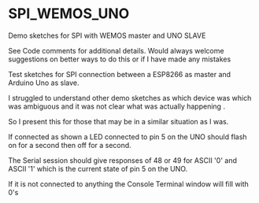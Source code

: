# SPI_WEMOS_UNO
Demo sketches for SPI with WEMOS master and UNO SLAVE

See Code comments for additional details.  Would always welcome suggestions on better ways to do this or if I have made any mistakes

Test sketches for SPI connection between a ESP8266 as master and Arduino Uno as slave.

I struggled to understand other demo sketches as which device was which was ambiguous       and it was not clear what was actually happening .

So I present this for those that may be in a similar situation as I was.

If connected as shown a LED connected to pin 5 on the UNO should flash on for a second then off for a second.

The Serial session should give responses of 48 or 49 for ASCII '0' and ASCII '1' which is the current state of pin 5 on the UNO.

 If it is not connected to anything the Console Terminal window will fill with 0's
